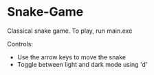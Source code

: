 # Snake-Game
Classical snake game. To play, run main.exe

Controls:
- Use the arrow keys to move the snake
- Toggle between light and dark mode using 'd'
